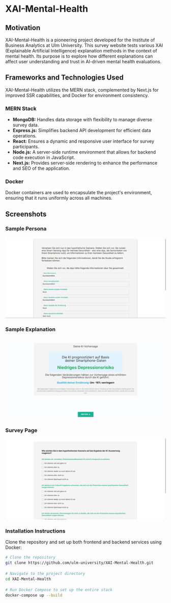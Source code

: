 # XAI-Mental-Health
## Motivation

XAI-Mental-Health is a pioneering project developed for the Institute of Business Analytics at Ulm University. This survey website tests various XAI (Explainable Artificial Intelligence) explanation methods in the context of mental health. Its purpose is to explore how different explanations can affect user understanding and trust in AI-driven mental health evaluations.

## Frameworks and Technologies Used

XAI-Mental-Health utilizes the MERN stack, complemented by Next.js for improved SSR capabilities, and Docker for environment consistency.

### MERN Stack

- **MongoDB:** Handles data storage with flexibility to manage diverse survey data.
- **Express.js:** Simplifies backend API development for efficient data operations.
- **React:** Ensures a dynamic and responsive user interface for survey participants.
- **Node.js:** A server-side runtime environment that allows for backend code execution in JavaScript.
- **Next.js:** Provides server-side rendering to enhance the performance and SEO of the application.

### Docker
Docker containers are used to encapsulate the project's environment, ensuring that it runs uniformly across all machines.

## Screenshots

### Sample Persona

![Sample Application User Persona](screenshots/Persona.png)

### Sample Explanation
![Sample XAI generated Exaplantion Screen](screenshots/Explanation.png)

### Survey Page
![Sample survey page](screenshots/Survey.png)

### Installation Instructions

Clone the repository and set up both frontend and backend services using Docker:

```bash
# Clone the repository
git clone https://github.com/ulm-university/XAI-Mental-Health.git

# Navigate to the project directory
cd XAI-Mental-Health

# Run Docker Compose to set up the entire stack
docker-compose up --build
